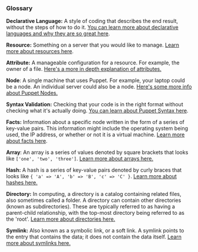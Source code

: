 ### Glossary

**Declarative Language:** A style of coding that describes the end result, without the steps of how to do it. [You can learn more about declarative languages and why they are so great here](https://www.netguru.co/blog/imperative-vs-declarative).

**Resource:** Something on a server that you would like to manage. [Learn more about resources here](https://puppet.com/docs/puppet/latest/lang_resources.html).

**Attribute:** A manageable configuration for a resource. For example, the owner of a file. [Here's a more in depth explanation of attributes.](https://en.wikipedia.org/wiki/Attribute_(computing))

**Node**: A single machine that uses Puppet. For example, your laptop could be a node. An individual server could also be a node. [Here's some more info about Puppet Nodes.](https://puppet.com/docs/puppet/5.0/lang_node_definitions.html)

**Syntax Validation:** Checking that your code is in the right format without checking what it's actually doing. [You can learn about Puppet Syntax here](https://puppet.com/docs/puppet/latest/style_guide.html).

**Facts:** Information about a specific node written in the form of a series of key-value pairs. This information might include the operating system being used, the IP address, or whether or not it is a virtual machine. [Learn more about facts here](https://puppet.com/blog/fact).

**Array**: An array is a series of values denoted by square brackets that looks like `['one', 'two', 'three']`. [Learn more about arrays here.](https://techterms.com/definition/array)

**Hash:** A hash is a series of key-value pairs denoted by curly braces that looks like `{ 'a' => 'A', 'b' => 'B', 'c' => 'C' }`. [Learn more about hashes here.](https://www.techopedia.com/definition/25432/hash-code)

**Directory:** In computing, a directory is a catalog containing related files, also sometimes called a folder. A directory can contain other directories (known as subdirectories). These are typically referred to as having a parent-child relationship, with the top-most directory being referred to as the 'root'. [Learn more about directories here.](https://en.wikipedia.org/wiki/Directory_(computing))

**Symlink:** Also known as a symbolic link, or a soft link. A symlink points to the entry that contains the data; it does not contain the data itself. [Learn more about symlinks here.](https://en.wikipedia.org/wiki/Symbolic_link)
